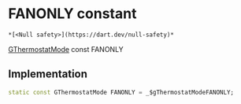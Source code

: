 


# FANONLY constant




    *[<Null safety>](https://dart.dev/null-safety)*


[GThermostatMode](../../third_party_yonomi_graphql_schema_schema.docs.schema.gql/GThermostatMode-class.md) const FANONLY
  







## Implementation

```dart
static const GThermostatMode FANONLY = _$gThermostatModeFANONLY;


```







